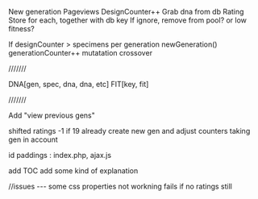 New generation
	Pageviews
		DesignCounter++
		Grab dna from db
	Rating
		Store for each, together with db key
	If ignore, remove from pool? or low fitness?

If designCounter > specimens per generation
	newGeneration()
		generationCounter++
		mutatation
		crossover


///////


DNA[gen, spec, dna, dna, etc]
FIT[key, fit]


///////

Add "view previous gens"





shifted ratings -1
if 19 already create new gen
and adjust counters taking gen in account





id paddings : index.php, ajax.js





add TOC
add some kind of explanation



//issues ---
	some css properties not workning
	fails if no ratings still